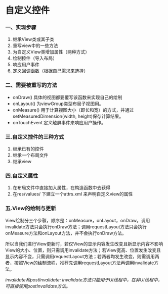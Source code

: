 #  自定义控件
###  一、实现步骤
1. 继承View类或其子类　
2. 重写view中的一些方法
3. 为自定义View类增加属性（两种方式）
4. 绘制控件（导入布局）
5. 响应用户事件
6. 定义回调函数（根据自己需求来选择）
	
### 二、需要被重写的方法
	
- onDraw() 具体的视图都要覆写该函数来实现自己的绘制
- onLayout() 为viewGroup类型布局子视图用。
- onMeasure() 用于计算视图大小（即长和宽）的方式，并通过setMeasuredDimension(width, height)保存计算结果。
- onTouchEvent 定义触屏事件来响应用户操作。

### 三.自定义控件的三种方式
1. 继承已有的控件
2. 继承一个布局文件
3. 继承view

### 四.自定义属性
1. 在布局文件中直接加入属性，在构造函数中去获得
2. 在res/values/ 下建立一个attrs.xml 来声明自定义view的属性

### 五.View的绘制与更新
View绘制分三个步骤，顺序是：onMeasure，onLayout，onDraw。调用invalidate方法只会执行onDraw方法；调用requestLayout方法只会执行onMeasure方法和onLayout方法，并不会执行onDraw方法。

所以当我们进行View更新时，若仅View的显示内容发生改变且新显示内容不影响View的大小、位置，则只需调用invalidate方法；若View宽高、位置发生改变且显示内容不变，只需调用requestLayout方法；若两者均发生改变，则需调用两者，按照View的绘制流程，推荐先调用requestLayout方法再调用invalidate方法。

*invalidate和postInvalidate: invalidate方法只能用于UI线程中，在非UI线程中，可直接使用postInvalidate方法。*
    
